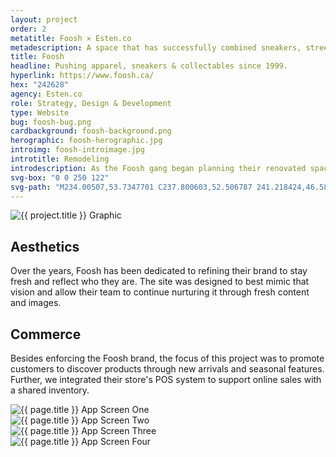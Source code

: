 ```yaml
---
layout: project
order: 2
metatitle: Foosh ✕ Esten.co
metadescription: A space that has successfully combined sneakers, streetwear, music and art culture since 1999. 
title: Foosh
headline: Pushing apparel, sneakers & collectables since 1999.
hyperlink: https://www.foosh.ca/
hex: "242628"
agency: Esten.co
role: Strategy, Design & Development
type: Website
bug: foosh-bug.png
cardbackground: foosh-background.png
herographic: foosh-herographic.jpg
introimg: foosh-introimage.jpg
introtitle: Remodeling
introdescription: As the Foosh gang began planning their renovated space, it seemed only fitting to launch a fresh new website to echo their growth.
svg-box: "0 0 250 122"
svg-path: "M234.00507,53.7347701 C237.800603,52.506787 241.218424,46.5889237 241.164395,42.998705 C236.607769,40.7218313 232.255989,43.6709993 229.149487,45.8106246 C227.533191,46.923676 225.701538,48.1059097 224.293905,49.3891269 C222.837174,50.7153041 221.597475,53.4580415 219.180005,52.4565741 C219.368582,44.8783393 227.533191,37.788285 228.126261,30.2178611 C228.914045,20.1937027 217.732759,27.7797483 214.579392,29.9628914 C210.846346,32.5466215 207.871513,35.1046872 205.377608,36.6077251 C206.784684,33.28754 208.809378,29.0004785 210.744804,24.8501075 C212.704221,20.6534292 215.739309,16.3195024 215.602618,12.5808768 C215.493824,9.68359541 211.78142,2.26659966 208.956111,4.40064575 C206.004711,6.6312121 203.609558,13.1215018 201.799106,17.1809317 C199.692956,21.9037291 197.52655,26.1004075 195.152041,30.2178611 C189.859606,39.4006754 185.317575,47.8805098 178.282755,52.9676293 C178.745271,47.6952802 172.990321,43.6860631 174.193197,38.1420066 C174.846522,35.1320253 177.821355,36.3248594 180.838589,35.330645 C183.855823,34.3353148 186.187373,29.7168485 184.161564,26.6393587 C181.018239,21.8669064 172.312447,28.2623496 170.103082,29.9628914 C163.507345,35.0371788 159.566752,40.9678742 155.022489,47.0888205 C152.73111,50.1718895 150.62496,53.5986375 147.353872,55.5234634 C147.198212,54.5716509 146.811573,53.8497017 146.330645,53.2231569 C147.598799,47.9301647 152.443223,40.9567158 150.420761,33.5413938 C147.7327,23.6857274 135.998515,31.3733146 132.017194,34.8195898 C125.977704,40.0450736 121.119332,46.47455 116.679958,52.7115438 C114.197211,56.200221 112.439204,60.13914 109.522953,62.4254984 C109.179832,61.4904236 108.95778,60.4337221 108.244757,59.8691065 C112.575894,53.7057582 117.399675,31.8425258 103.131415,35.8417002 C92.8757198,38.7161069 84.2262776,52.4175197 78.3385421,60.6356893 C75.916051,64.015572 72.5696436,67.3742537 72.7152609,71.1162268 C73.2447275,72.378801 74.8242005,70.8110442 75.270537,71.3711965 C73.6185342,77.8235476 75.4886839,84.3194165 80.6371747,85.1747087 C91.2583082,86.9377376 99.0697537,74.5987668 103.131415,69.5825032 C107.440794,70.5650013 110.567938,66.7940163 112.844812,65.7479153 C111.542625,72.1316422 114.139746,77.617117 118.468651,78.2721157 C128.775117,79.8365249 136.580426,68.5698774 140.707364,62.9359957 C147.621673,62.7423973 150.388959,59.5739665 153.48765,55.5234634 C157.764111,49.9370049 160.943142,43.1772396 166.267936,39.9312578 C164.812321,44.7455542 166.305317,50.9351248 165.245268,56.0339607 C154.227453,54.7317741 145.453036,62.2837866 150.931258,71.8828096 C136.906809,75.1951839 125.14696,82.1200937 110.289536,85.4296784 C99.3040804,87.87616 86.3117846,88.9479254 73.7356976,89.5197939 C69.8246745,89.6983285 65.0862553,88.8636794 62.490251,91.8212162 C65.7228427,95.1709712 71.0096978,95.2680493 75.7810343,95.9113317 C81.2653932,96.6483448 87.0861783,96.8090259 92.6525516,96.6767987 C114.644106,96.1506796 133.58774,90.1675397 150.931258,84.9191811 C160.32943,82.0743442 168.647467,78.1705742 178.538283,77.5066487 C185.775628,77.0195841 190.435938,78.5148112 195.663654,81.0845932 C198.286438,82.3728317 204.034136,85.5775274 203.587799,88.7543269 C202.983013,93.0609156 193.402402,90.0760407 189.785403,90.2874926 C187.02816,90.4481737 182.862167,91.3542367 182.371755,94.3776081 C181.556633,99.4167465 188.539008,102.34304 193.108378,102.812809 C201.438131,103.664754 210.199716,100.133674 214.069453,96.1663014 C216.663783,93.5022308 217.829837,88.522232 215.857588,84.6642114 C211.375812,75.8970479 197.215231,72.1416848 187.483981,69.5825032 C191.478134,66.3627437 194.45464,62.1554649 197.453463,57.8243277 C200.395936,53.574089 202.840186,48.1901557 207.422387,45.8106246 C208.238625,53.1082253 202.903789,56.4546327 203.332272,64.2141917 C207.450283,71.5971543 214.073916,65.4873664 218.157894,61.4028301 C220.684159,58.8765658 223.393421,55.2896946 227.104708,54.2458253 C229.63711,53.5333608 232.08136,54.3574094 234.00507,53.7347701 Z M59.1667183,36.3521975 C44.6870064,37.2956412 36.1279473,44.157506 32.8395636,56.2900462 C37.7570753,57.6039491 44.0833363,56.916591 48.9428243,56.0339607 C51.8797181,49.0041618 55.1764706,42.3303162 59.1667183,36.3521975 Z M93.1641647,37.886479 C90.227271,38.6140074 87.081157,39.1317577 83.1941246,38.9097053 C82.9748618,42.4379949 80.8402578,44.0531748 79.6156222,46.5772074 C81.0199082,47.1328963 81.5354268,48.5773525 82.6836273,49.3891269 C85.6104785,44.9865759 89.4021065,41.4521492 93.1641647,37.886479 Z M52.2646832,93.0994122 C59.576232,83.6588386 63.8208915,73.1543105 65.5571403,59.1019657 C67.2320177,59.1577578 67.9210496,58.2282622 69.6472558,58.3359408 C71.4738877,58.7231377 70.5388128,61.8748309 71.948678,62.681026 C74.7946307,61.8084383 77.6807537,58.9412846 78.8490394,56.0339607 C82.6378778,46.6106826 71.0336883,49.2596894 66.5786928,50.9234084 C67.5941082,46.7490469 68.1698822,43.1727762 69.9033413,39.9312578 C71.3985684,37.1316125 74.5022804,34.9607437 74.2484265,31.4960571 C70.3474461,30.7166421 66.4944468,33.3198994 64.2800601,35.330645 C58.0988584,40.9355148 55.4275348,51.7011497 50.9864873,58.8464381 C41.8131576,61.3743761 27.2592423,61.6248824 24.6593325,53.4792425 C23.7013829,50.4765141 24.2587456,47.73824 24.915418,45.554539 C27.7334747,36.1859372 38.5978615,27.009818 50.2210203,26.1288614 C66.1881484,24.9165001 82.9659351,33.2585281 93.1641647,24.0835247 C97.7162385,19.98783 102.247111,11.6647713 100.32117,3.63406292 C99.3526194,3.33055414 98.3438991,3.94984595 98.0197473,4.14511814 C95.6876394,5.55721504 93.8632392,9.02803876 91.3743556,10.2794546 C83.8039317,14.0855885 73.2826661,11.7964405 63.768447,11.8137361 C51.3580623,11.8366108 40.5154344,17.8638265 33.3511767,23.8274392 C26.1629284,29.8083474 18.0457424,38.8025846 18.5249961,51.6894334 C19.0126187,64.8200934 33.4170113,68.0353895 48.4312112,65.7479153 C44.0096908,77.7750085 39.837561,88.6087097 31.3047241,96.4212711 C28.4888991,99.0010957 17.5023277,106.173164 17.5023277,97.4444974 C17.5023277,91.1372056 27.6291436,87.335535 23.6361062,80.3185683 C22.0058624,77.4508567 15.6489157,78.0584321 12.9005991,79.295342 C8.23136202,81.3981445 3.9783337,88.6494379 3.44328789,93.8648792 C2.22255774,105.787641 11.9526921,111.45723 22.8689655,110.735281 C35.7491192,109.883336 45.1924824,102.230898 52.2646832,93.0994122 Z M249.853919,49.3891269 C251.083575,55.0821482 244.275271,63.2858119 239.375055,64.2141917 C237.438513,64.5818613 235.430557,64.0468155 233.7501,64.4697193 C226.09822,66.3984506 223.449771,77.1780335 215.091005,78.2721157 C218.545649,84.7808168 225.943676,87.6898145 225.569869,96.9317684 C225.017528,110.651035 199.057484,118.912722 187.740066,108.946587 C185.88777,107.315786 184.105772,104.603734 182.371755,102.30008 C180.878201,100.314441 178.45571,97.3323553 178.79381,94.1198488 C179.155901,90.6880796 182.036444,89.1772307 185.18479,87.9860704 C166.63449,90.649583 149.561005,98.0565362 129.715771,102.55505 C116.492497,105.555546 99.06808,108.614625 81.9159286,106.645165 C73.6285768,105.693353 66.1094816,104.415157 63.2568338,98.2099644 C54.1710977,109.122332 44.6591103,121.216376 26.193614,121.216376 C20.6406308,121.216376 14.8064557,119.229063 11.1119058,116.103592 C8.41993917,113.827276 4.3504667,108.58896 2.16509192,104.856472 C-3.51844469,95.1503281 2.90098912,80.7091127 10.8558203,76.4839804 C13.7363641,74.9530464 20.1736513,73.965527 23.8921918,75.9734831 C25.4013668,76.7874891 26.762693,78.8746699 28.237277,80.8290656 C30.3462166,83.6225738 32.2967069,85.2890824 32.8395636,89.2648242 C35.9047791,86.6208388 38.4829299,81.275402 40.5065077,76.7389501 C30.3707652,74.9887533 26.3325362,72.0323323 21.3357998,65.4923877 C18.4039273,61.6577998 15.2834777,57.6485827 15.2009055,51.4339057 C15.0335293,38.8511237 21.9556495,29.074124 30.5381413,21.5265748 C38.9872901,14.0967469 50.0871193,9.04198678 62.490251,8.49076128 C72.7024287,8.03717187 84.4215498,10.9974983 90.8627425,6.70095216 C94.0445634,4.57973825 96.6444731,-1.94458462 101.854335,0.566615756 C103.508012,1.3633263 104.54407,3.93310833 105.687807,5.42331411 C106.984415,7.11102377 109.01413,8.82439777 109.522953,10.7910677 C111.5549,18.6376623 105.098643,28.8336602 101.087752,33.0297807 C108.17167,29.9991563 112.342684,33.8270491 115.657847,38.1420066 C116.376449,39.0776394 119.06451,43.2229891 119.490762,43.2547905 C119.989543,43.2899395 123.440281,38.9381593 124.603545,37.6303935 C128.942494,32.7569575 135.490807,25.0130203 144.285867,25.1056352 C151.735222,25.184302 153.685712,32.5443898 157.832735,37.3748659 C162.809944,32.360276 170.646496,21.1968438 180.838589,21.7821025 C186.469681,22.1068122 187.949844,26.8463473 191.063599,30.4733887 C194.185164,25.7673289 196.574738,20.6327861 199.24383,14.6250977 C201.26685,10.0685606 204.481588,1.20152934 209.212196,0.566615756 C213.801093,-0.0493285276 216.39096,5.04448606 218.414538,7.72417845 C220.984878,11.1302834 222.832153,14.1575603 224.037819,18.2036001 C223.934604,19.2937768 224.283862,20.837543 223.781176,21.5265748 C228.598819,21.4099695 229.966283,24.3334731 232.471346,27.662585 C234.769421,30.7138525 237.898797,33.2535068 236.562019,38.6536198 C241.909688,37.7386301 243.71735,41.1893687 246.276532,44.5324286 C247.558633,46.2095377 249.54762,47.9697771 249.853919,49.3891269 Z M139.685477,37.6302261 C140.698103,36.781629 142.387486,36.0306679 143.774477,36.6075578 C145.260777,41.5909041 142.126379,46.141862 140.707587,49.8994569 C136.589018,49.9625019 134.060522,52.6996601 134.315492,56.8014919 C134.383558,57.8782786 135.361035,59.054933 135.338718,60.3799943 C135.295758,62.9570293 131.939308,67.9933781 128.693884,67.0259439 C126.135818,66.2643823 127.495471,61.5354478 128.438357,58.8462708 C130.784412,52.1473187 135.456439,41.170232 139.685477,37.6302261 Z M102.110811,44.2762873 C103.012969,43.6012034 104.782693,42.957921 105.944841,43.5097044 C107.361959,48.4595755 104.197992,52.9212661 102.876278,56.8016035 C97.1815832,56.3234656 94.992303,62.6859915 97.5079667,67.2810252 C96.1326926,69.8223532 95.090497,74.4380299 91.3741883,73.9275326 C86.0789643,73.2005622 92.8007911,59.9142423 93.6756105,58.0797995 C96.4094212,52.3332179 98.9507493,46.6385229 102.110811,44.2762873 Z M155.534158,65.2375296 C154.396001,61.3036318 159.620369,60.761333 163.712716,60.8918864 C164.133946,63.6201179 156.86982,69.8632488 155.534158,65.2375296 Z M192.597211,40.9538146 C193.676229,39.4479871 192.290913,42.0506864 192.085598,42.4869803 C188.039,51.0661245 183.784298,58.8820335 180.071895,68.8152509 L172.403277,68.8152509 C172.167276,67.6938306 174.014551,66.2119936 174.959669,64.7256933 C175.996843,63.0932177 176.779048,61.4105294 177.259975,59.6134673 C184.793576,56.0857357 187.686952,47.8061948 192.597211,40.9538146 Z"
---
```


<!--------------------------------- WHITE STREAMFIELD START -->
<div class="project-group white-group first-group">
	<!-------------------BREAK-->
	<div class="screens-streamfield project-streamfield project-group-item">
		<!--BREAK-->
		<div class="vertical-center">
			<img src="{{ site.baseurl }}/assets/portfolio/{{ page.title | slugify }}/foosh-screens.png" alt="{{ project.title }} Graphic">
		</div>
		<!--BREAK-->
	</div>
	<!-------------------BREAK-->
	<div class="bustout-streamfield whitetext project-streamfield project-group-item">
		<div class="bustout-wrapper" style="background-color:#{{ page.hex }};">
			<div class="bustout-image" style="background-image:url('{{ site.baseurl }}/assets/portfolio/{{ page.title | slugify }}/foosh-bigimage.jpg');"></div><!--MAGICFLOAT
			--><div class="bustout-content">
				<div class="bustout-inner">
					<h2>Aesthetics</h2>
					<p>Over the years, Foosh has been dedicated to refining their brand to stay fresh and reflect who they are. The site was designed to best mimic that vision and allow their team to continue nurturing it through fresh content and images.</p>
				</div>
			</div>
		</div>
	</div>
	<!-------------------BREAK-->
	<div class="content-streamfield project-streamfield project-group-item">
		<!--BREAK-->
		<div class="centered-text aligned-center">
			<h2>Commerce</h2>
			<p>Besides enforcing the Foosh brand, the focus of this project was to promote customers to discover products through new arrivals and seasonal features. Further, we integrated their store's POS system to support online sales with a shared inventory.</p>
		</div>
		<!--BREAK-->
	</div>
	<!-------------------BREAK-->
	<div class="app-streamfield remove-top-mobile project-streamfield project-group-item">
		<!--BREAK-->
		<div class="app-image">
			<img src="{{ site.baseurl }}/assets/portfolio/{{ page.title | slugify }}/foosh-mobile1.jpg" alt="{{ page.title }} App Screen One">
		</div><!--MAGICFLOAT
		--><div class="app-image">
			<img src="{{ site.baseurl }}/assets/portfolio/{{ page.title | slugify }}/foosh-mobile2.jpg" alt="{{ page.title }} App Screen Two">
		</div><!--MAGICFLOAT
		--><div class="app-image">
			<img src="{{ site.baseurl }}/assets/portfolio/{{ page.title | slugify }}/foosh-mobile3.jpg" alt="{{ page.title }} App Screen Three">
		</div><!--MAGICFLOAT
		--><div class="app-image">
			<img src="{{ site.baseurl }}/assets/portfolio/{{ page.title | slugify }}/foosh-mobile4.jpg" alt="{{ page.title }} App Screen Four">
		</div>
		<!--BREAK-->
	</div>
	<!-------------------BREAK-->
	<div class="bigimage-streamfield no-contents whitetext project-streamfield project-group-item">
		<!--BREAK-->
		<div class="bigimage-wrap" style="background-color:#{{ page.hex }};">
			<div class="image-bleed" style="background-image:url('{{ site.baseurl }}/assets/portfolio/{{ page.title | slugify }}/foosh-outroimage.jpg');">
			</div>
		</div>
	</div>
	<!-------------------BREAK-->
</div>
<!------------------------------------ WHITE STREAMFIELD END -->









